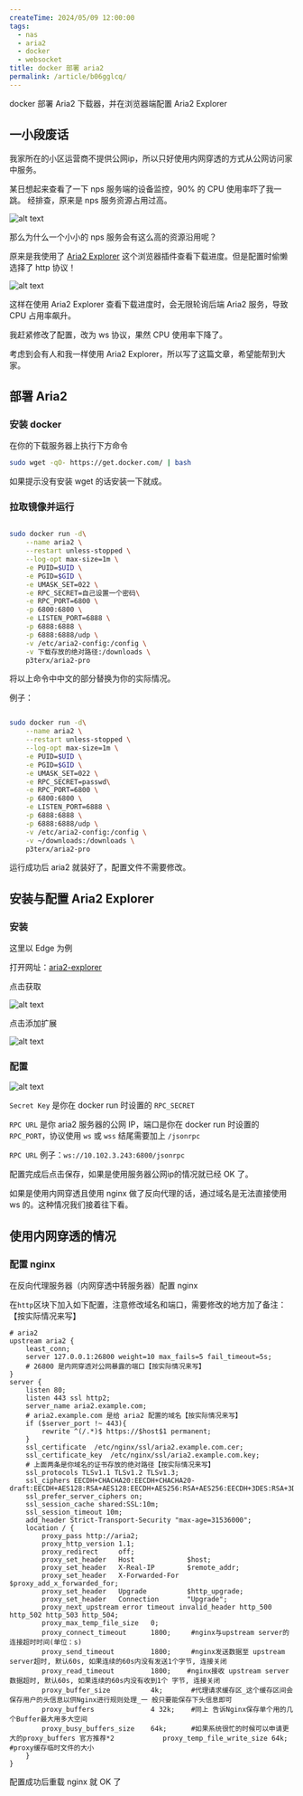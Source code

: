 ```yaml
---
createTime: 2024/05/09 12:00:00
tags:
  - nas
  - aria2
  - docker
  - websocket
title: docker 部署 aria2
permalink: /article/b06gglcq/
---
```


docker 部署 Aria2 下载器，并在浏览器端配置 Aria2 Explorer

<!-- more -->

## 一小段废话

我家所在的小区运营商不提供公网ip，所以只好使用内网穿透的方式从公网访问家中服务。

某日想起来查看了一下 nps 服务端的设备监控，90% 的 CPU 使用率吓了我一跳。  经排查，原来是 nps 服务资源占用过高。

![alt text](images/deploy_aria2/image.png)

那么为什么一个小小的 nps 服务会有这么高的资源沿用呢？

原来是我使用了 [Aria2 Explorer](https://microsoftedge.microsoft.com/addons/detail/aria2-explorer/jjfgljkjddpcpfapejfkelkbjbehagbh?hl=zh-CN) 这个浏览器插件查看下载进度。但是配置时偷懒选择了 http 协议！

![alt text](images/deploy_aria2/image-1.png)

这样在使用 Aria2 Explorer 查看下载进度时，会无限轮询后端 Aria2 服务，导致 CPU 占用率飙升。

我赶紧修改了配置，改为 ws 协议，果然 CPU 使用率下降了。

考虑到会有人和我一样使用 Aria2 Explorer，所以写了这篇文章，希望能帮到大家。

## 部署 Aria2

### 安装 docker

在你的下载服务器上执行下方命令

```bash
sudo wget -qO- https://get.docker.com/ | bash
```

如果提示没有安装 wget 的话安装一下就成。

### 拉取镜像并运行

```bash

sudo docker run -d\
    --name aria2 \
    --restart unless-stopped \
    --log-opt max-size=1m \
    -e PUID=$UID \
    -e PGID=$GID \
    -e UMASK_SET=022 \
    -e RPC_SECRET=自己设置一个密码\
    -e RPC_PORT=6800 \
    -p 6800:6800 \
    -e LISTEN_PORT=6888 \
    -p 6888:6888 \
    -p 6888:6888/udp \
    -v /etc/aria2-config:/config \
    -v 下载存放的绝对路径:/downloads \
    p3terx/aria2-pro

```

将以上命令中中文的部分替换为你的实际情况。

例子：

```bash

sudo docker run -d\
    --name aria2 \
    --restart unless-stopped \
    --log-opt max-size=1m \
    -e PUID=$UID \
    -e PGID=$GID \
    -e UMASK_SET=022 \
    -e RPC_SECRET=passwd\
    -e RPC_PORT=6800 \
    -p 6800:6800 \
    -e LISTEN_PORT=6888 \
    -p 6888:6888 \
    -p 6888:6888/udp \
    -v /etc/aria2-config:/config \
    -v ~/downloads:/downloads \
    p3terx/aria2-pro

```

运行成功后 aria2 就装好了，配置文件不需要修改。

## 安装与配置 Aria2 Explorer

### 安装

这里以 Edge 为例

打开网址：[aria2-explorer](https://microsoftedge.microsoft.com/addons/detail/aria2-explorer/jjfgljkjddpcpfapejfkelkbjbehagbh?hl=zh-CN)

点击获取

![alt text](images/deploy_aria2/image-2.png)

点击添加扩展

![alt text](images/deploy_aria2/image-3.png)

### 配置

![alt text](images/deploy_aria2/image-4.png)

`Secret Key` 是你在 docker run 时设置的 `RPC_SECRET`

`RPC URL` 是你 aria2 服务器的公网 IP，端口是你在 docker run 时设置的 `RPC_PORT`，协议使用 `ws` 或 `wss` 结尾需要加上
`/jsonrpc`

`RPC URL` 例子：`ws://10.102.3.243:6800/jsonrpc`

配置完成后点击保存，如果是使用服务器公网ip的情况就已经 OK 了。

如果是使用内网穿透且使用 nginx 做了反向代理的话，通过域名是无法直接使用 ws 的。这种情况我们接着往下看。

## 使用内网穿透的情况

### 配置 nginx

在反向代理服务器（内网穿透中转服务器）配置 nginx

在`http`区块下加入如下配置，注意修改域名和端口，需要修改的地方加了备注：【按实际情况来写】

```nginx
# aria2
upstream aria2 {
    least_conn;
    server 127.0.0.1:26800 weight=10 max_fails=5 fail_timeout=5s;
    # 26800 是内网穿透对公网暴露的端口【按实际情况来写】
}
server {
    listen 80;
    listen 443 ssl http2;
    server_name aria2.example.com;
    # aria2.example.com 是给 aria2 配置的域名【按实际情况来写】
    if ($server_port !~ 443){
        rewrite ^(/.*)$ https://$host$1 permanent;
    }
    ssl_certificate  /etc/nginx/ssl/aria2.example.com.cer;
    ssl_certificate_key  /etc/nginx/ssl/aria2.example.com.key;
    # 上面两条是你域名的证书存放的绝对路径【按实际情况来写】
    ssl_protocols TLSv1.1 TLSv1.2 TLSv1.3;
    ssl_ciphers EECDH+CHACHA20:EECDH+CHACHA20-draft:EECDH+AES128:RSA+AES128:EECDH+AES256:RSA+AES256:EECDH+3DES:RSA+3DES:!MD5;
    ssl_prefer_server_ciphers on;
    ssl_session_cache shared:SSL:10m;
    ssl_session_timeout 10m;
    add_header Strict-Transport-Security "max-age=31536000";
    location / {
        proxy_pass http://aria2;
        proxy_http_version 1.1;
        proxy_redirect     off;
        proxy_set_header   Host             $host;
        proxy_set_header   X-Real-IP        $remote_addr;
        proxy_set_header   X-Forwarded-For  $proxy_add_x_forwarded_for;
        proxy_set_header   Upgrade          $http_upgrade;
        proxy_set_header   Connection       "Upgrade";
        proxy_next_upstream error timeout invalid_header http_500 http_502 http_503 http_504;
        proxy_max_temp_file_size   0;
        proxy_connect_timeout      1800;     #nginx与upstream server的连接超时时间(单位：s)
        proxy_send_timeout         1800;     #nginx发送数据至 upstream server超时, 默认60s, 如果连续的60s内没有发送1个字节, 连接关闭
        proxy_read_timeout         1800;    #nginx接收 upstream server数据超时, 默认60s, 如果连续的60s内没有收到1个 字节, 连接关闭
        proxy_buffer_size          4k;       #代理请求缓存区_这个缓存区间会保存用户的头信息以供Nginx进行规则处理_一 般只要能保存下头信息即可
        proxy_buffers              4 32k;    #同上 告诉Nginx保存单个用的几个Buffer最大用多大空间      
        proxy_busy_buffers_size    64k;      #如果系统很忙的时候可以申请更大的proxy_buffers 官方推荐*2            proxy_temp_file_write_size 64k;   #proxy缓存临时文件的大小
    }
}
```

配置成功后重载 nginx 就 OK 了